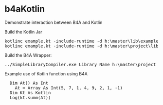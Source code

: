 # b4aKotlin
Demonstrate interaction between B4A and Kotlin



Build the Kotlin Jar
<pre>
kotlinc example.kt -include-runtime -d h:\master\lib\example.jar
kotlinc example.kt -include-runtime -d h:\master\project\lib\example.jar
</pre>

Build the B4A Wrapper:
<pre>
../SimpleLibraryCompiler.exe Library_Name h:\master\project  - <a href="https://www.b4x.com/android/forum/threads/tool-simple-library-compiler-build-libraries-without-eclipse.29918/">Tool</a>
</pre>

Example use of Kotlin function using B4A

<pre>
  Dim At() As Int
	At = Array As Int(5, 7, 1, 4, 9, 2, 1, -1)
  Dim Kt As Kotlin
  Log(kt.summ(At))
 </pre>
